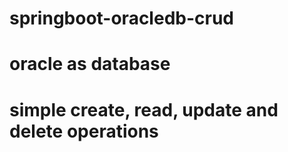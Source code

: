 # springboot-oracledb-crud
# oracle as database
# simple create, read, update and delete operations
